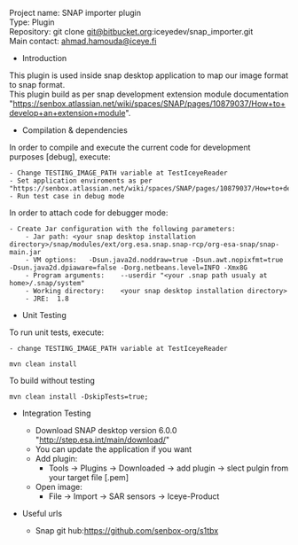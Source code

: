 Project name: SNAP importer plugin  
Type: Plugin  
Repository: git clone git@bitbucket.org:iceyedev/snap_importer.git  
Main contact: ahmad.hamouda@iceye.fi  

* Introduction

This plugin is used inside snap desktop application to map our image format to snap format.  
This plugin build as per snap development extension module documentation "https://senbox.atlassian.net/wiki/spaces/SNAP/pages/10879037/How+to+develop+an+extension+module".

* Compilation & dependencies

In order to compile and execute the current code for development  
purposes [debug], execute:

    - Change TESTING_IMAGE_PATH variable at TestIceyeReader
    - Set application enviroments as per "https://senbox.atlassian.net/wiki/spaces/SNAP/pages/10879037/How+to+develop+an+extension+module"
    - Run test case in debug mode

In order to attach code for debugger mode:

    - Create Jar configuration with the following parameters: 
        - Jar path:	<your snap desktop installation directory>/snap/modules/ext/org.esa.snap.snap-rcp/org-esa-snap/snap-main.jar
        - VM options:	-Dsun.java2d.noddraw=true -Dsun.awt.nopixfmt=true -Dsun.java2d.dpiaware=false -Dorg.netbeans.level=INFO -Xmx8G
        - Program arguments:	--userdir "<your .snap path usualy at home>/.snap/system"
        - Working directory:	<your snap desktop installation directory>
        - JRE:	1.8

* Unit Testing

To run unit tests, execute:

    - change TESTING_IMAGE_PATH variable at TestIceyeReader

    mvn clean install

To build without testing

    mvn clean install -DskipTests=true;
    
* Integration Testing

    - Download SNAP desktop version 6.0.0 "http://step.esa.int/main/download/"
    - You can update the application if you want
    - Add plugin:
        - Tools -> Plugins -> Downloaded -> add plugin -> slect pulgin from your target file [.pem]
    - Open image:
        - File -> Import -> SAR sensors -> Iceye-Product
        
        
* Useful urls
    - Snap git hub:https://github.com/senbox-org/s1tbx

